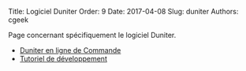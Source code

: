 Title: Logiciel Duniter
Order: 9
Date: 2017-04-08
Slug: duniter
Authors: cgeek

Page concernant spécifiquement le logiciel Duniter.

* [Duniter en ligne de Commande](/wiki/duniter/commandes)
* [Tutoriel de développement](https://github.com/duniter/duniter/blob/master/doc/contribute-french.md)